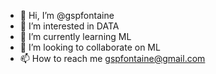 - 👋 Hi, I’m @gspfontaine
- 👀 I’m interested in DATA
- 🌱 I’m currently learning ML
- 💞️ I’m looking to collaborate on ML
- 📫 How to reach me gspfontaine@gmail.com


